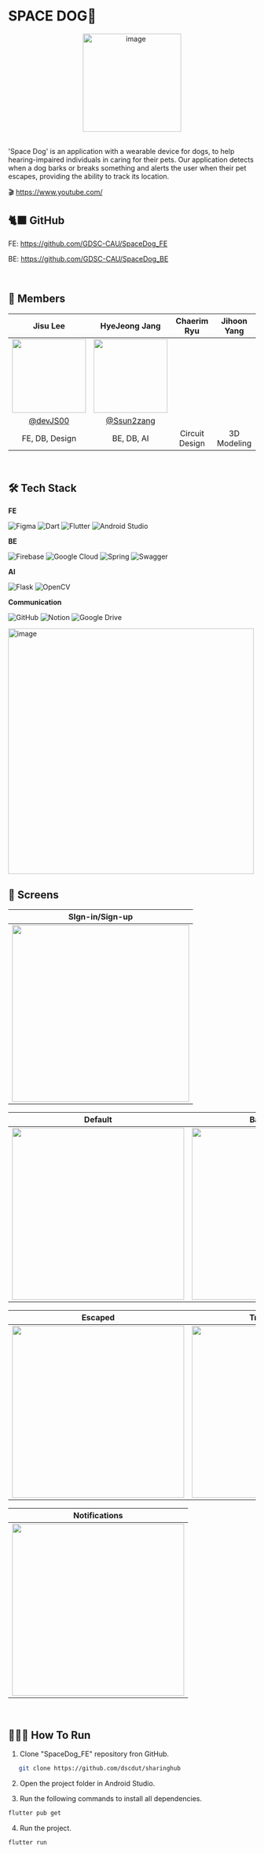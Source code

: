 # SPACE DOG🚀

<div align="center">
<img width="200" alt="image" src="https://github.com/GDSC-CAU/SpaceDog_FE/assets/110683103/24fffaa4-d04e-461c-99c8-eba3321f305c">
</div>
<br>

'Space Dog' is an application with a wearable device for dogs, to help hearing-impaired individuals in caring for their pets. Our application detects when a dog barks or breaks something and alerts the user when their pet escapes, providing the ability to track its location.

🎬 https://www.youtube.com/


## 🐈‍⬛ GitHub
FE: https://github.com/GDSC-CAU/SpaceDog_FE

BE: https://github.com/GDSC-CAU/SpaceDog_BE

<br>

## 👥 Members

| Jisu Lee | HyeJeong Jang | Chaerim Ryu | Jihoon Yang |                   
| :------------: | :----------: | :-----------: | :-----------: |
|    <img src="https://avatars.githubusercontent.com/u/110683103?v=4" height=150 width=150> |<img src="https://avatars.githubusercontent.com/u/98401161?v=4" height=150 width=150>|
|   [@devJS00](https://github.com/devJS00)  | [@Ssun2zang](https://github.com/Ssun2zang)  |
| FE, DB, Design | BE, DB, AI | Circuit Design | 3D Modeling |

<br>

## 🛠️ Tech Stack
**FE**

![Figma](https://img.shields.io/badge/figma-%23F24E1E.svg?style=for-the-badge&logo=figma&logoColor=white)
![Dart](https://img.shields.io/badge/dart-%230175C2.svg?style=for-the-badge&logo=dart&logoColor=white)
![Flutter](https://img.shields.io/badge/Flutter-%2302569B.svg?style=for-the-badge&logo=Flutter&logoColor=white)
![Android Studio](https://img.shields.io/badge/Android%20Studio-3DDC84.svg?style=for-the-badge&logo=android-studio&logoColor=white)


**BE**

![Firebase](https://img.shields.io/badge/Firebase-039BE5?style=for-the-badge&logo=Firebase&logoColor=white)
![Google Cloud](https://img.shields.io/badge/GoogleCloud-%234285F4.svg?style=for-the-badge&logo=google-cloud&logoColor=white)
![Spring](https://img.shields.io/badge/spring-%236DB33F.svg?style=for-the-badge&logo=spring&logoColor=white)
![Swagger](https://img.shields.io/badge/-Swagger-%23Clojure?style=for-the-badge&logo=swagger&logoColor=white)

**AI**

![Flask](https://img.shields.io/badge/flask-%23000.svg?style=for-the-badge&logo=flask&logoColor=white)
![OpenCV](https://img.shields.io/badge/opencv-%23white.svg?style=for-the-badge&logo=opencv&logoColor=white)

**Communication**

![GitHub](https://img.shields.io/badge/github-%23121011.svg?style=for-the-badge&logo=github&logoColor=white)
![Notion](https://img.shields.io/badge/Notion-000000?style=for-the-badge&logo=Notion&logoColor=white)
![Google Drive](https://img.shields.io/badge/Google%20Drive-4285F4?style=for-the-badge&logo=googledrive&logoColor=white)


<img width="500" alt="image" src="https://github.com/GDSC-CAU/SpaceDog_FE/assets/110683103/48afb51c-0ad0-42c9-8eb9-ae918def80fb">


 ## 📱 Screens

| SIgn-in/Sign-up | 
| :------------: |
| <img height="360" src="https://github.com/GDSC-CAU/SpaceDog_FE/assets/110683103/08327c68-52c5-4537-a83b-4145bc7dcd39"/> |

| Default | Barking Sound | Breaking Sound | 
| :------------: | :------------: | :------------: |
|<img  height="350" src="https://github.com/GDSC-CAU/SpaceDog_FE/assets/110683103/b84107ed-da1c-47e7-9622-adfa2b68a181"/> |  <img height="350" src="https://github.com/GDSC-CAU/SpaceDog_FE/assets/110683103/81eab0b0-e216-443d-9f3e-a3e13bed8768"/> | <img height="350" src="https://github.com/GDSC-CAU/SpaceDog_FE/assets/110683103/b26abce2-5227-4198-bb96-21e32759373a"/>  |

| Escaped | Track Location |
| :------------: | :------------: | 
| <img  height="350" src="https://github.com/GDSC-CAU/SpaceDog_FE/assets/110683103/e4aabda7-a5ac-4168-8361-03549b739c09"/> | <img height="350" src="https://github.com/GDSC-CAU/SpaceDog_FE/assets/110683103/70ab5add-f2cc-4a80-808d-72a8ac746467"/> | 

| Notifications | 
| :------------: | 
|<img  height="350" src="https://github.com/GDSC-CAU/SpaceDog_FE/assets/110683103/05fb83d9-7f79-41ca-ad0b-1fde868e58d5"/> |


<br>

 ## 🏃🏻‍♀️ How To Run
 1. Clone "SpaceDog_FE" repository fron GitHub.
```sh
   git clone https://github.com/dscdut/sharinghub
   ```
 2. Open the project folder in Android Studio.

 3. Run the following commands to install all dependencies.
```bash
flutter pub get
```

4. Run the project.
```bash
flutter run
```
